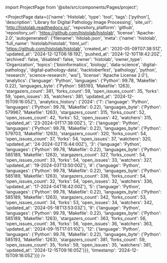 
import ProjectPage from '@site/src/components/Pages/project';

<ProjectPage
    data={{'name': 'Histolab', 'type': 'tool', 'tags': ['python'], 'description': 'Library for Digital Pathology Image Processing', 'site_url': 'http://histolab.readthedocs.io/', 'repository_platform': 'github', 'repository_url': 'https://github.com/histolab/histolab', 'license': 'Apache-2.0', 'autogenerated': {'filename': 'hitolab.json', 'meta': {'name': 'histolab', 'full_name': 'histolab/histolab', 'html_url': 'https://github.com/histolab/histolab', 'created_at': '2020-05-09T07:38:51Z', 'updated_at': '2024-12-12T06:18:19Z', 'pushed_at': '2024-12-10T18:42:20Z', 'archived': false, 'disabled': false, 'owner': 'histolab', 'owner_type': 'Organization', 'topics': ['bioinformatics', 'biology', 'data-science', 'digital-pathology', 'digital-pathology-data', 'hacktoberfest', 'pathology', 'python', 'research', 'science-research', 'wsi'], 'license': 'Apache License 2.0'}, 'analytics': {'language': 'Python', 'languages': {'Python': 99.78, 'Makefile': 0.22}, 'languages_byte': {'Python': 585193, 'Makefile': 1263}, 'stargazers_count': 381, 'forks_count': 59, 'open_issues_count': 35, 'forks': 59, 'open_issues': 35, 'watchers': 381, 'updated_at': '2024-12-15T09:16:05Z'}, 'analytics_history': {'2024': {'1': {'language': 'Python', 'languages': {'Python': 99.78, 'Makefile': 0.22}, 'languages_byte': {'Python': 579967, 'Makefile': 1263}, 'stargazers_count': 315, 'forks_count': 52, 'open_issues_count': 42, 'forks': 52, 'open_issues': 42, 'watchers': 315, 'updated_at': '23-2024-01T17:38:00Z'}, '2': {'language': 'Python', 'languages': {'Python': 99.78, 'Makefile': 0.22}, 'languages_byte': {'Python': 579703, 'Makefile': 1263}, 'stargazers_count': 320, 'forks_count': 54, 'open_issues_count': 37, 'forks': 54, 'open_issues': 37, 'watchers': 320, 'updated_at': '24-2024-02T15:44:00Z'}, '3': {'language': 'Python', 'languages': {'Python': 99.78, 'Makefile': 0.22}, 'languages_byte': {'Python': 585189, 'Makefile': 1263}, 'stargazers_count': 327, 'forks_count': 54, 'open_issues_count': 33, 'forks': 54, 'open_issues': 33, 'watchers': 327, 'updated_at': '19-2024-03T13:50:00Z'}, '4': {'language': 'Python', 'languages': {'Python': 99.78, 'Makefile': 0.22}, 'languages_byte': {'Python': 585189, 'Makefile': 1263}, 'stargazers_count': 336, 'forks_count': 54, 'open_issues_count': 32, 'forks': 54, 'open_issues': 32, 'watchers': 336, 'updated_at': '17-2024-04T16:42:00Z'}, '5': {'language': 'Python', 'languages': {'Python': 99.78, 'Makefile': 0.22}, 'languages_byte': {'Python': 585189, 'Makefile': 1263}, 'stargazers_count': 342, 'forks_count': 53, 'open_issues_count': 34, 'forks': 53, 'open_issues': 34, 'watchers': 342, 'updated_at': '2024-05-18T13:53:03Z'}, '9': {'language': 'Python', 'languages': {'Python': 99.78, 'Makefile': 0.22}, 'languages_byte': {'Python': 585189, 'Makefile': 1263}, 'stargazers_count': 363, 'forks_count': 56, 'open_issues_count': 36, 'forks': 56, 'open_issues': 36, 'watchers': 363, 'updated_at': '2024-09-15T17:01:10Z'}, '12': {'language': 'Python', 'languages': {'Python': 99.78, 'Makefile': 0.22}, 'languages_byte': {'Python': 585193, 'Makefile': 1263}, 'stargazers_count': 381, 'forks_count': 59, 'open_issues_count': 35, 'forks': 59, 'open_issues': 35, 'watchers': 381, 'updated_at': '2024-12-15T09:16:05Z'}}}, 'timestamp': '2024-12-15T09:16:05Z'}}}
/>
